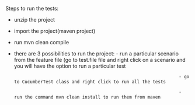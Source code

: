 Steps to run the tests:

- unzip the project

- import the project(maven project)

- run mvn clean compile

- there are 3 possibilities to run the project: - run a particular scenario from the feature file (go to test.file file and right click on a scenario and you will                                                                                 have  the option to run a particular test

                                                                     - go to CucumberTest class and right click to run all the tests

                                                                     - run the command mvn clean install to run them from maven

 